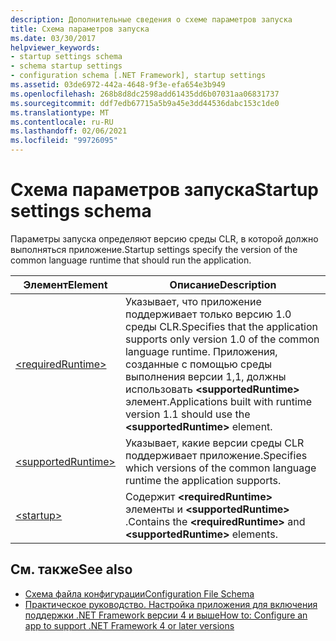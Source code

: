 ```yaml
---
description: Дополнительные сведения о схеме параметров запуска
title: Схема параметров запуска
ms.date: 03/30/2017
helpviewer_keywords:
- startup settings schema
- schema startup settings
- configuration schema [.NET Framework], startup settings
ms.assetid: 03de6972-442a-4648-9f3e-efa654e3b949
ms.openlocfilehash: 268b8d8dc2598add61435dd6b07031aa06831737
ms.sourcegitcommit: ddf7edb67715a5b9a45e3dd44536dabc153c1de0
ms.translationtype: MT
ms.contentlocale: ru-RU
ms.lasthandoff: 02/06/2021
ms.locfileid: "99726095"
---
```

# <a name="startup-settings-schema"></a><span data-ttu-id="6ef11-103">Схема параметров запуска</span><span class="sxs-lookup"><span data-stu-id="6ef11-103">Startup settings schema</span></span>

<span data-ttu-id="6ef11-104">Параметры запуска определяют версию среды CLR, в которой должно выполняться приложение.</span><span class="sxs-lookup"><span data-stu-id="6ef11-104">Startup settings specify the version of the common language runtime that should run the application.</span></span>  
  
|<span data-ttu-id="6ef11-105">Элемент</span><span class="sxs-lookup"><span data-stu-id="6ef11-105">Element</span></span>|<span data-ttu-id="6ef11-106">Описание</span><span class="sxs-lookup"><span data-stu-id="6ef11-106">Description</span></span>|  
|-------------|-----------------|  
|[\<requiredRuntime>](requiredruntime-element.md)|<span data-ttu-id="6ef11-107">Указывает, что приложение поддерживает только версию 1.0 среды CLR.</span><span class="sxs-lookup"><span data-stu-id="6ef11-107">Specifies that the application supports only version 1.0 of the common language runtime.</span></span> <span data-ttu-id="6ef11-108">Приложения, созданные с помощью среды выполнения версии 1,1, должны использовать **\<supportedRuntime>** элемент.</span><span class="sxs-lookup"><span data-stu-id="6ef11-108">Applications built with runtime version 1.1 should use the **\<supportedRuntime>** element.</span></span>|  
|[\<supportedRuntime>](supportedruntime-element.md)|<span data-ttu-id="6ef11-109">Указывает, какие версии среды CLR поддерживает приложение.</span><span class="sxs-lookup"><span data-stu-id="6ef11-109">Specifies which versions of the common language runtime the application supports.</span></span>|  
|[\<startup>](startup-element.md)|<span data-ttu-id="6ef11-110">Содержит **\<requiredRuntime>** элементы и **\<supportedRuntime>** .</span><span class="sxs-lookup"><span data-stu-id="6ef11-110">Contains the **\<requiredRuntime>** and **\<supportedRuntime>** elements.</span></span>|  
  
## <a name="see-also"></a><span data-ttu-id="6ef11-111">См. также</span><span class="sxs-lookup"><span data-stu-id="6ef11-111">See also</span></span>

- [<span data-ttu-id="6ef11-112">Схема файла конфигурации</span><span class="sxs-lookup"><span data-stu-id="6ef11-112">Configuration File Schema</span></span>](../index.md)
- [<span data-ttu-id="6ef11-113">Практическое руководство. Настройка приложения для включения поддержки .NET Framework версии 4 и выше</span><span class="sxs-lookup"><span data-stu-id="6ef11-113">How to: Configure an app to support .NET Framework 4 or later versions</span></span>](../../../migration-guide/how-to-configure-an-app-to-support-net-framework-4-or-4-5.md)
